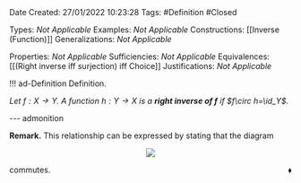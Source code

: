 <br />
<br />

Date Created: 27/01/2022 10:23:28
Tags: #Definition #Closed 

Types: _Not Applicable_
Examples: _Not Applicable_
Constructions: [[Inverse (Function)]]
Generalizations: _Not Applicable_

Properties: _Not Applicable_
Sufficiencies: _Not Applicable_
Equivalences: [[(Right inverse iff surjection) iff Choice]]
Justifications: _Not Applicable_

!!! ad-Definition Definition.

_Let $f:X\to Y$. A function $h:Y\to X$ is a **right inverse of $f$** if $f\circ h=\id_Y$._

--- admonition

**Remark.** This relationship can be expressed by stating that the diagram
<center><img src="https://i.upmath.me/svg/%0A%5Cdefinecolor%7BtextColor%7D%7Brgb%7D%7B0.973%2C%200.973%2C%201%7D%0A%5Cdefinecolor%7BbgColor%7D%7Brgb%7D%7B0.3%2C%200.3%2C%200.3%7D%0A%5Cbegin%7Btikzcd%7D%5Bcolor%20%3D%20textColor%5D%0AY%20%5Carrow%5Brd%2C%20%22%5Coperatorname%7Bid%7D_Y%22%5D%20%5Carrow%5Bd%2C%20%22h%22'%5D%20%26%20%20%20%5C%5C%0AX%20%5Carrow%5Br%2C%20%22f%22'%5D%20%20%20%20%20%20%20%20%20%20%20%20%20%20%20%20%20%20%20%20%20%20%20%20%20%20%20%20%20%20%20%20%20%20%20%26%20Y%0A%5Cend%7Btikzcd%7D%0A"/></center>

commutes.<span style="float:right;">$\blacklozenge$</span>
